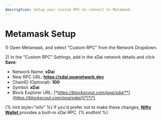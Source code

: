 ```yaml
---
description: Setup your custom RPC to connect to Metamask
---
```


# Metamask Setup

1\) Open Metamask, and select "Custom RPC" from the Network Dropdown.

2\) In the "Custom RPC" Settings, add in the xDai network details and click **Save**:

* Network Name: **xDai**
* New RPC URL: **https://xdai.poanetwork.dev**
* ChainID \(Optional\): **100**
* Symbol: **xDai**
* Block Explorer URL: [**https://blockscout.com/poa/xdai**](https://blockscout.com/poa/xdai/)\*\*\*\*

{% hint style="info" %}
If you'd prefer not to make these changes, [**Nifty Wallet** ](https://chrome.google.com/webstore/detail/nifty-wallet/jbdaocneiiinmjbjlgalhcelgbejmnid)provides a built-in xDai RPC.
{% endhint %}

